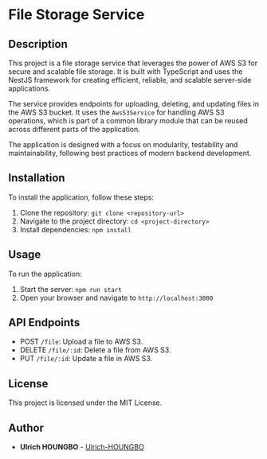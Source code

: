 # File Storage Service

## Description

This project is a file storage service that leverages the power of AWS S3 for secure and scalable file storage. It is built with TypeScript and uses the NestJS framework for creating efficient, reliable, and scalable server-side applications.

The service provides endpoints for uploading, deleting, and updating files in the AWS S3 bucket. It uses the `AwsS3Service` for handling AWS S3 operations, which is part of a common library module that can be reused across different parts of the application.

The application is designed with a focus on modularity, testability and maintainability, following best practices of modern backend development.
## Installation

To install the application, follow these steps:

1. Clone the repository: `git clone <repository-url>`
2. Navigate to the project directory: `cd <project-directory>`
3. Install dependencies: `npm install`

## Usage

To run the application:

1. Start the server: `npm run start`
2. Open your browser and navigate to `http://localhost:3000`

## API Endpoints

- POST `/file`: Upload a file to AWS S3.
- DELETE `/file/:id`: Delete a file from AWS S3.
- PUT `/file/:id`: Update a file in AWS S3.

## License

This project is licensed under the MIT License.

## Author

* **Ulrich HOUNGBO** - [Ulrich-HOUNGBO](https://github.com/Ulrich-HOUNGBO)
